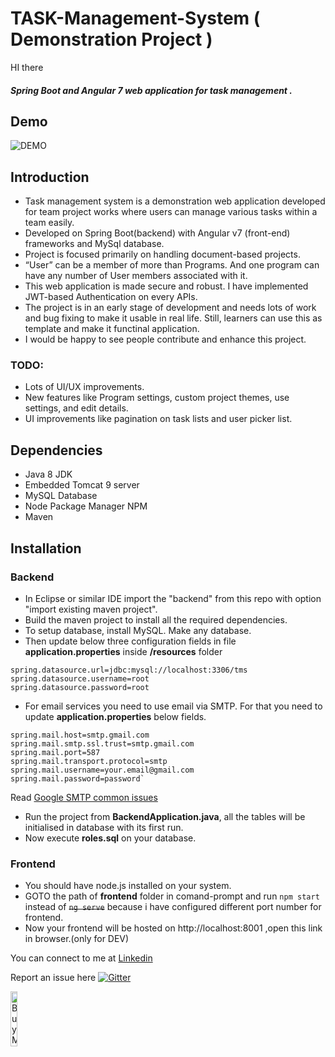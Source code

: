 # TASK-Management-System ( Demonstration Project )
HI there
#### *Spring Boot and Angular 7 web application for task management .*
## Demo
![DEMO](misc/demo/tms_demo.gif)

## Introduction
- Task management system is a demonstration web application developed for team project works where users can manage various tasks within a team easily.
- Developed on Spring Boot(backend) with Angular v7 (front-end) frameworks and MySql database.
- Project is focused primarily on handling document-based projects.
- “User” can be a member of more than Programs. And one program can have any number of User members associated with it.
- This web application is made secure and robust. I have implemented JWT-based Authentication on every APIs.
- The project is in an early stage of development and needs lots of work and bug fixing to make it usable in real life. Still, learners can use this as template and make it functinal application.
- I would be happy to see people contribute and enhance this project.

### TODO:
- Lots of UI/UX improvements.
- New features like Program settings, custom project themes, use settings, and edit details.
- UI improvements like pagination on task lists and user picker list.

## Dependencies
- Java 8 JDK
- Embedded Tomcat 9 server
- MySQL Database
- Node Package Manager NPM
- Maven
## Installation
### Backend
 - In Eclipse or similar IDE import the "backend" from this repo with option "import existing maven project".
 - Build the maven project to install all the required dependencies.
 - To setup database, install MySQL. Make any database.
 - Then update below three configuration fields in file **application.properties** inside **/resources** folder
>

    spring.datasource.url=jdbc:mysql://localhost:3306/tms
    spring.datasource.username=root
    spring.datasource.password=root
- For email services you need to use email via SMTP. For that you need to update **application.properties** below fields. 

>
    spring.mail.host=smtp.gmail.com
	spring.mail.smtp.ssl.trust=smtp.gmail.com
	spring.mail.port=587
	spring.mail.transport.protocol=smtp
	spring.mail.username=your.email@gmail.com
	spring.mail.password=password`
Read [Google SMTP common issues](https://help.dreamhost.com/hc/en-us/articles/115001719551-Troubleshooting-GMAIL-SMTP-authentication-errors)

- Run the project from **BackendApplication.java**, all the tables will be initialised in database with its first run.
- Now execute **roles.sql** on your database.

### Frontend
- You should have node.js installed on your system.
- GOTO the path of **frontend** folder in comand-prompt and run `npm start`  instead of ~~`ng serve`~~ because i have configured different port number for frontend.
- Now your frontend will be hosted on http://localhost:8001 ,open this link in browser.(only for DEV)

You can connect to me at [Linkedin](https://www.linkedin.com/in/ayushman1024/)

Report an issue here [![Gitter](https://badges.gitter.im/TMS-Community/community.svg)](https://gitter.im/TMS-Community/community?utm_source=badge&utm_medium=badge&utm_campaign=pr-badge)

<a href="https://www.buymeacoffee.com/ar7HQlZ" target="_blank"><img src="https://cdn.buymeacoffee.com/buttons/default-black.png" alt="Buy Me A Coffee" width=15% height=15%></a>

<img src="https://github-pages-visitor.herokuapp.com/counterimg/githubDashboard_TMS" alt="" width="5"/>

